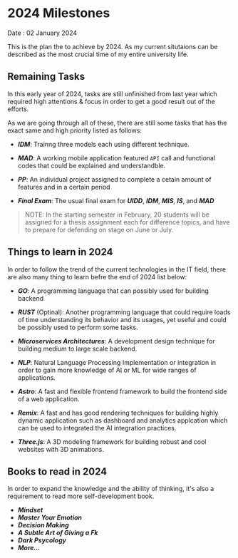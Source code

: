 # 2024 Milestones

Date : 02 January 2024

This is the plan the to achieve by 2024. As my current situtaions can be described as the most crucial time of my entire university life.

## Remaining Tasks

In this early year of 2024, tasks are still unfinished from last year which required high attentions & focus in order to get a good result out of the efforts.

As we are going through all of these, there are still some tasks that has the exact same and high priority listed as follows:

- **_IDM_**: Trainng three models each using different technique.

- **_MAD_**: A working mobile application featured `API` call and functional codes that could be explained and understandble.

- **_PP_**: An individual project assigned to complete a cetain amount of features and in a certain period

- **_Final Exam_**: The usual final exam for **_UIDD_**, **_IDM_**, **_MIS_**, **_IS_**, and **_MAD_**

> NOTE: In the starting semester in February, 20 students will be assigned for a thesis assignment each for difference topics, and have to prepare for defending on stage on June or July.

## Things to learn in 2024

In order to follow the trend of the current technologies in the IT field, there are also many thing to learn befre the end of 2024 list below:

- **_GO_**: A programming language that can possibly used for building backend

- **_RUST_** (Optinal): Another programming language that could require loads of time understanding its behavior and its usages, yet useful and could be possibly used to perform some tasks.

- **_Microservices Architectures_**: A development design technique for building medium to large scale backend.

- **_NLP_**: Natural Language Processing Implementation or integration in order to gain more knowledge of AI or ML for wide ranges of applications.

- **_Astro_**: A fast and flexible frontend framework to build the frontend side of a web application.

- **_Remix_**: A fast and has good rendering techniques for building highly dynamic application such as dashboard and analytics applcation which can be used to integrated the AI integration practices.

- **_Three.js_**: A 3D modeling framework for building robust and cool websites with 3D animations.

## Books to read in 2024

In order to expand the knowledge and the ability of thinking, it's also a requirement to read more self-development book.

- **_Mindset_**
- **_Master Your Emotion_**
- **_Decision Making_**
- **_A Subtle Art of Giving a Fk_**
- **_Dark Psycology_**
- **_More..._**
